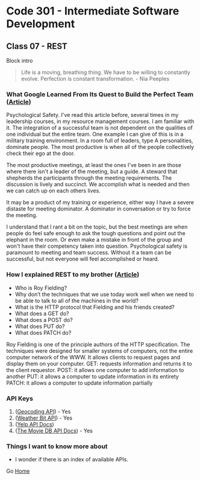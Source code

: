 # Code 301 - Intermediate Software Development

## Class 07 - REST

Block intro

> Life is a moving, breathing thing. We have to be willing to constantly evolve. Perfection is constant transformation. - Nia Peeples

### What Google Learned From Its Quest to Build the Perfect Team ([Article](https://www.nytimes.com/2016/02/28/magazine/what-google-learned-from-its-quest-to-build-the-perfect-team.html))

Psychological Safety. I've read this article before, several times in my leadership courses, in my resource management courses. I am familiar with it. The integration of a successful team is not dependent on the qualities of one individual but the entire team. One example I can give of this is in a military training environment. In a room full of leaders, type A personalities, dominate people. The most productive is when all of the people collectively check their ego at the door. 

The most productive meetings, at least the ones I've been in are those where there isn't a leader of the meeting, but a guide. A steward that shepherds the participants through the meeting requirements. The discussion is lively and succinct. We accomplish what is needed and then we can catch up on each others lives.

It may be a product of my training or experience, either way I have a severe distaste for meeting dominator. A dominator in conversation or try to force the meeting. 

I understand that I rant a bit on the topic, but the best meetings are when people do feel safe enough to ask the tough questions and point out the elephant in the room. Or even make a mistake in front of the group and won't have their competency taken into question. Psychological safety is paramount to meeting and team success. Without it a team can be successful, but not everyone will feel accomplished or heard.

### How I explained REST to my brother ([Article](https://gist.github.com/brookr/5977550))

* Who is Roy Fielding?
* Why don’t the techniques that we use today work well when we need to be able to talk to all of the machines in the world?
* What is the HTTP protocol that Fielding and his friends created?
* What does a GET do?
* What does a POST do?
* What does PUT do?
* What does PATCH do?

Roy Fielding is one of the principle authors of the HTTP specification.
The techniques were designed for smaller systems of computers, not the entire computer network of the WWW.
It allows clients to request pages and display them on your computer.
GET: requests information and returns it to the client requestor.
POST: it allows one computer to add information to another
PUT: it allows a computer to update information in its entirety 
PATCH: it allows a computer to update information partially

### API Keys
 
 1. ([Geocoding API](https://locationiq.com/docs)) - Yes
 1. ([Weather Bit API](https://www.weatherbit.io/)) - Yes
 1. ([Yelp API Docs](https://www.yelp.com/developers/documentation/v3/business_search))
 1. ([The Movie DB API Docs](https://developers.themoviedb.org/3/getting-started/introduction)) - Yes

### Things I want to know more about

* I wonder if there is an index of available APIs.

Go [Home](index.md)